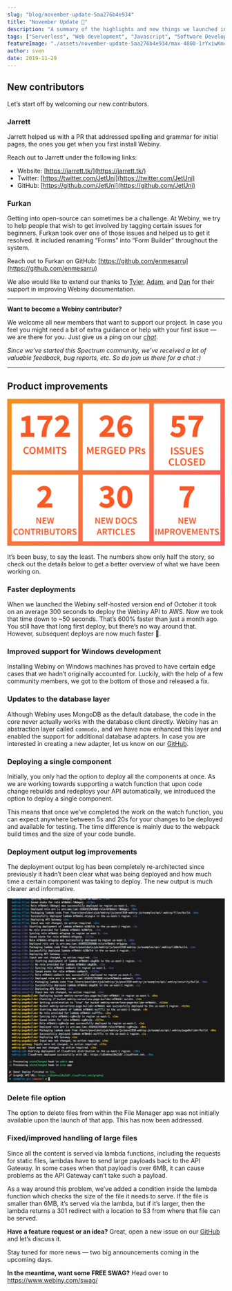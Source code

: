 ```yaml
---
slug: "blog/november-update-5aa276b4e934"
title: "November Update 🍁"
description: "A summary of the highlights and new things we launched in the last few weeks."
tags: ["Serverless", "Web development", "Javascript", "Software Development", "GraphQL"]
featureImage: "./assets/november-update-5aa276b4e934/max-4800-1rYxiwKmcirDqq4lc5TsONg.jpeg"
author: sven
date: 2019-11-29
---
```



## New contributors

Let’s start off by welcoming our new contributors.

### Jarrett

Jarrett helped us with a PR that addressed spelling and grammar for initial pages, the ones you get when you first install Webiny.

Reach out to Jarrett under the following links:

* Website: [https://jarrett.tk/](https://jarrett.tk/)
* Twitter: [https://twitter.com/JetUni](https://twitter.com/JetUni)
* GitHub: [https://github.com/JetUni](https://github.com/JetUni)

### Furkan

Getting into open-source can sometimes be a challenge. At Webiny, we try to help people that wish to get involved by tagging certain issues for beginners. Furkan took over one of those issues and helped us to get it resolved. It included renaming “Forms” into “Form Builder” throughout the system.

Reach out to Furkan on GitHub: [https://github.com/enmesarru](https://github.com/enmesarru)

We also would like to extend our thanks to [Tyler](https://github.com/12vanblart), [Adam](https://github.com/llwp), and [Dan](https://github.com/danruss) for their support in improving Webiny documentation.

---

**Want to become a Webiny contributor?** 

We welcome all new members that want to support our project. In case you feel you might need a bit of extra guidance or help with your first issue — we are there for you. Just give us a ping on our *[chat](https://spectrum.chat/webiny)*.

*Since we’ve started this Spectrum community, we’ve received a lot of valuable feedback, bug reports, etc. So do join us there for a chat :)*

---

## Product improvements

![](./assets/november-update-5aa276b4e934/max-3920-1EmfgRoBByVZ75tZpLo6XGw.png)

It’s been busy, to say the least. The numbers show only half the story, so check out the details below to get a better overview of what we have been working on.

### Faster deployments

When we launched the Webiny self-hosted version end of October it took on an average 300 seconds to deploy the Webiny API to AWS. Now we took that time down to ~50 seconds. That’s 600% faster than just a month ago. You still have that long first deploy, but there’s no way around that. However, subsequent deploys are now much faster 🚀.

### Improved support for Windows development

Installing Webiny on Windows machines has proved to have certain edge cases that we hadn’t originally accounted for. Luckily, with the help of a few community members, we got to the bottom of those and released a fix.

### Updates to the database layer

Although Webiny uses MongoDB as the default database, the code in the core never actually works with the database client directly. Webiny has an abstraction layer called `commodo,` and we have now enhanced this layer and enabled the support for additional database adapters. In case you are interested in creating a new adapter, let us know on our [GitHub](https://github.com/webiny/webiny-js).

### Deploying a single component

Initially, you only had the option to deploy all the components at once. As we are working towards supporting a watch function that upon code change rebuilds and redeploys your API automatically, we introduced the option to deploy a single component.

This means that once we’ve completed the work on the watch function, you can expect anywhere between 5s and 20s for your changes to be deployed and available for testing. The time difference is mainly due to the webpack build times and the size of your code bundle.

### Deployment output log improvements

The deployment output log has been completely re-architected since previously it hadn’t been clear what was being deployed and how much time a certain component was taking to deploy. The new output is much clearer and informative.

![](./assets/november-update-5aa276b4e934/max-2386-0GXTS1r8nBM5szJev.png)

### Delete file option

The option to delete files from within the File Manager app was not initially available upon the launch of that app. This has now been addressed.

### Fixed/improved handling of large files

Since all the content is served via lambda functions, including the requests for static files, lambdas have to send large payloads back to the API Gateway. In some cases when that payload is over 6MB, it can cause problems as the API Gateway can’t take such a payload.

As a way around this problem, we’ve added a condition inside the lambda function which checks the size of the file it needs to serve. If the file is smaller than 6MB, it’s served via the lambda, but if it’s larger, then the lambda returns a 301 redirect with a location to S3 from where that file can be served.

**Have a feature request or an idea?** Great, open a new issue on our [GitHub](https://github.com/webiny/webiny-js) and let’s discuss it.

Stay tuned for more news — two big announcements coming in the upcoming days.

**In the meantime, want some FREE SWAG?** Head over to https://www.webiny.com/swag/